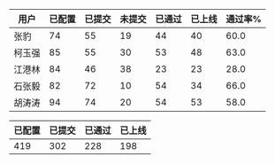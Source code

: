 | 用户 | 已配置 | 已提交 |未提交 | 已通过 | 已上线 | 通过率% |
|----|----|----|----|----|----|----|
| 张豹 | 74 | 55 | 19 | 44 | 40 | 60.0 |
| 柯玉强 | 85 | 55 | 30 | 53 | 48 | 63.0 |
| 江港林 | 84 | 46 | 38 | 23 | 23 | 28.0 |
| 石张毅 | 82 | 72 | 10 | 54 | 34 | 66.0 |
| 胡涛涛 | 94 | 74 | 20 | 54 | 53 | 58.0 |




| 已配置 | 已提交 | 已通过 | 已上线 |
|----|----|----|----|
| 419 | 302 | 228 | 198 |

